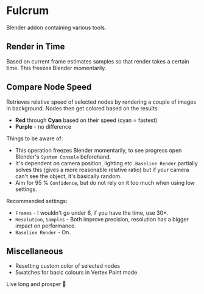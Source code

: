 # Fulcrum

Blender addon containing various tools.


## Render in Time

Based on current frame estimates samples so that render takes a certain time. This freezes Blender momentarily.


## Compare Node Speed

Retrieves relative speed of selected nodes by rendering a couple of images in background. Nodes then get colored based on the results:

- **Red** through **Cyan** based on their speed (cyan = fastest)
- **Purple** - no difference

Things to be aware of:
- This operation freezes Blender momentarily, to see progress open Blender's `System Console` beforehand.
- It's dependent on camera position, lighting etc. `Baseline Render` partially solves this (gives a more reasonable relative ratio) but if your camera can't see the object, it's basically random.
- Aim for 95 % `Confidence`, but do not rely on it too much when using low settings.

Recommended settings:
- `Frames` - I wouldn't go under 6, if you have the time, use 30+.
- `Resolution`, `Samples` - Both improve precision, resolution has a bigger impact on performance.
- `Baseline Render` - On.


## Miscellaneous
- Resetting custom color of selected nodes
- Swatches for basic colours in Vertex Paint mode

Live long and prosper 🖖